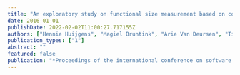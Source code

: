 ```yaml
---
title: "An exploratory study on functional size measurement based on code"
date: 2016-01-01
publishDate: 2022-02-02T11:00:27.717155Z
authors: ["Hennie Huijgens", "Magiel Bruntink", "Arie Van Deursen", "Tijs Van Der Storm", "Frank Vogelezang"]
publication_types: ["1"]
abstract: ""
featured: false
publication: "*Proceedings of the international conference on software and systems process*"
---
```


